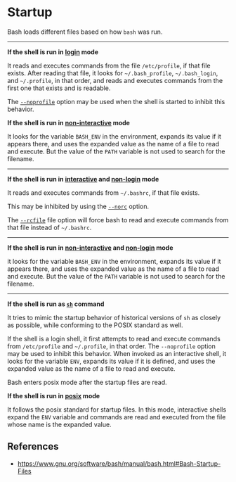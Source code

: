 # Startup

Bash loads different files based on how `bash` was run.

---
**If the shell is run in [login](bash/shell/modes/login) mode**

It reads and executes commands from the file `/etc/profile`, if that file exists. After reading that file, it looks for `~/.bash_profile`, `~/.bash_login`, and `~/.profile`, in that order, and reads and executes commands from the first one that exists and is readable.

The [`--noprofile`](bash/shell/options/noprofile) option may be used when the shell is started to inhibit this behavior.

**If the shell is run in [non-interactive](bash/shell/modes/interactive) mode**

It looks for the variable `BASH_ENV` in the environment, expands its value if it appears there, and uses the expanded value as the name of a file to read and execute. But the value of the `PATH` variable is not used to search for the filename.

---
**If the shell is run in [interactive](bash/shell/modes/interactive) and [non-login](bash/shell/modes/login) mode**

It reads and executes commands from `~/.bashrc`, if that file exists.

This may be inhibited by using the [`--norc`](bash/shell/options/norc) option.

The [`--rcfile`](bash/shell/rcfile) file option will force bash to read and execute commands from that file instead of `~/.bashrc`.

---
**If the shell is run in [non-interactive](bash/shell/modes/interactive) and [non-login](bash/shell/modes/login) mode**

it looks for the variable `BASH_ENV` in the environment, expands its value if it appears there, and uses the expanded value as the name of a file to read and execute. But the value of the `PATH` variable is not used to search for the filename.

---
**If the shell is run as [`sh`](bash/shell/mode/sh) command**

It tries to mimic the startup behavior of historical versions of `sh` as closely as possible, while conforming to the POSIX standard as well.

If the shell is a login shell, it first attempts to read and execute commands from `/etc/profile` and `~/.profile`, in that order. The `--noprofile` option may be used to inhibit this behavior. When invoked as an interactive shell, it looks for the variable `ENV`, expands its value if it is defined, and uses the expanded value as the name of a file to read and execute.

Bash enters posix mode after the startup files are read.

**If the shell is run in [posix](bash/shell/modes/posix.md) mode**

It follows the posix standard for startup files. In this mode, interactive shells expand the `ENV` variable and commands are read and executed from the file whose name is the expanded value.

## References

- https://www.gnu.org/software/bash/manual/bash.html#Bash-Startup-Files
